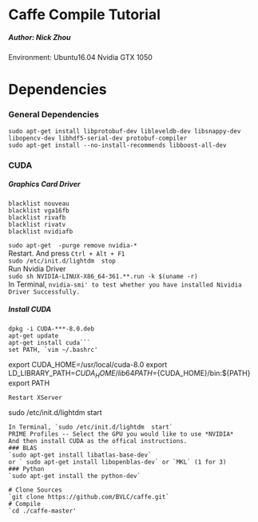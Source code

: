 # Caffe Compile Tutorial  
##### Author: Nick Zhou  
Environment: Ubuntu16.04  Nvidia GTX 1050  
# Dependencies  
### General Dependencies
`sudo apt-get install libprotobuf-dev libleveldb-dev libsnappy-dev libopencv-dev libhdf5-serial-dev protobuf-compiler`  
`sudo apt-get install --no-install-recommends libboost-all-dev`
### CUDA  
##### Graphics Card Driver
```
blacklist nouveau
blacklist vga16fb
blacklist rivafb
blacklist rivatv
blacklist nvidiafb
```
`sudo apt-get  -purge remove nvidia-*`  
Restart. And press `Ctrl + Alt + F1`  
`sudo /etc/init.d/lightdm  stop`   
Run Nvidia Driver  
`sudo sh NVIDIA-LINUX-X86_64-361.**.run -k $(uname -r)`  
In Terminal, `nvidia-smi' to test whether you have installed Nividia Driver Successfully.`   
##### Install CUDA  
```apt-get update
dpkg -i CUDA-***-8.0.deb
apt-get update
apt-get install cuda```  
set PATH, `vim ~/.bashrc'  
```
export CUDA_HOME=/usr/local/cuda-8.0
export LD_LIBRARY_PATH=${CUDA_HOME}/lib64
PATH=${CUDA_HOME}/bin:${PATH}
export PATH
```
Restart XServer  
```
sudo /etc/init.d/lightdm  start
```
In Terminal, `sudo /etc/init.d/lightdm  start`  
PRIME Profiles -- Select the GPU you would like to use *NVIDIA*   
And then install CUDA as the offical instructions.  
### BLAS  
`sudo apt-get install libatlas-base-dev`  
or ` sudo apt-get install libopenblas-dev` or `MKL` (1 for 3)  
### Python  
`sudo apt-get install the python-dev`  

# Clone Sources 
`git clone https://github.com/BVLC/caffe.git`  
# Compile  
`cd ./caffe-master'  

